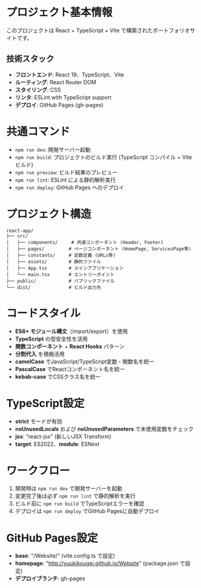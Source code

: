 # プロジェクト基本情報

このプロジェクトは React + TypeScript + Vite で構築されたポートフォリオサイトです。

## 技術スタック
- **フロントエンド**: React 19、TypeScript、Vite
- **ルーティング**: React Router DOM
- **スタイリング**: CSS
- **リンタ**: ESLint with TypeScript support
- **デプロイ**: GitHub Pages (gh-pages)

# 共通コマンド

- `npm run dev`: 開発サーバー起動
- `npm run build`: プロジェクトのビルド実行 (TypeScript コンパイル + Vite ビルド)
- `npm run preview`: ビルド結果のプレビュー
- `npm run lint`: ESLint による静的解析実行
- `npm run deploy`: GitHub Pages へのデプロイ

# プロジェクト構造

```
react-app/
├── src/
│   ├── components/     # 共通コンポーネント (Header, Footer)
│   ├── pages/         # ページコンポーネント (HomePage, ServicesPage等)
│   ├── constants/     # 定数定義 (URLs等)
│   ├── assets/        # 静的ファイル
│   ├── App.tsx        # メインアプリケーション
│   └── main.tsx       # エントリーポイント
├── public/            # パブリックファイル
└── dist/              # ビルド出力先
```

# コードスタイル

- **ES6+ モジュール構文**（import/export）を使用
- **TypeScript** の型安全性を活用
- **関数コンポーネント** + **React Hooks** パターン
- **分割代入** を積極活用
- **camelCase** でJavaScript/TypeScript変数・関数名を統一
- **PascalCase** でReactコンポーネント名を統一
- **kebab-case** でCSSクラス名を統一

# TypeScript設定

- **strict** モードが有効
- **noUnusedLocals** および **noUnusedParameters** で未使用変数をチェック
- **jsx**: "react-jsx" (新しいJSX Transform)
- **target**: ES2022、**module**: ESNext

# ワークフロー

1. 開発時は `npm run dev` で開発サーバーを起動
2. 変更完了後は必ず `npm run lint` で静的解析を実行
3. ビルド前に `npm run build` でTypeScriptエラーを確認
4. デプロイは `npm run deploy` でGitHub Pagesに自動デプロイ

# GitHub Pages設定

- **base**: "/Website/" (vite.config.ts で設定)
- **homepage**: "http://yuukikougei.github.io/Website" (package.json で設定)
- **デプロイブランチ**: gh-pages